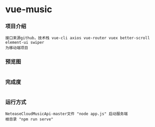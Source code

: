 # vue-music

### 项目介绍
```
接口来源github，技术栈 vue-cli axios vue-router vuex better-scroll element-ui swiper
为移动端项目
```
### 预览图
```

```

### 完成度
```

```

### 运行方式
```
NeteaseCloudMusicApi-master文件 "node app.js" 启动服务端
根目录 "npm run serve"
```

